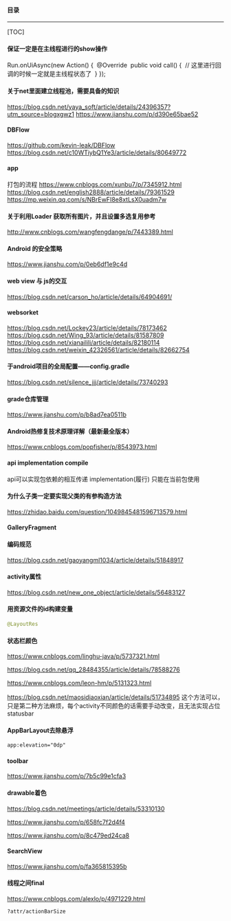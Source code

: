 #### 目录

----

[TOC]



#### 保证一定是在主线程进行的show操作

Run.onUiAsync(new Action() {
​    @Override
​    public void call() {
​        // 这里进行回调的时候一定就是主线程状态了
​    }
});

#### 关于net里面建立线程池，需要具备的知识

https://blog.csdn.net/yaya_soft/article/details/24396357?utm_source=blogxgwz1
https://www.jianshu.com/p/d390e65bae52

#### DBFlow

https://github.com/kevin-leak/DBFlow
https://blog.csdn.net/c10WTiybQ1Ye3/article/details/80649772

#### app

打包的流程
https://www.cnblogs.com/xunbu7/p/7345912.html
https://blog.csdn.net/english2888/article/details/79361529
https://mp.weixin.qq.com/s/NBrEwFI8e8xtLsX0uadm7w



#### 关于利用Loader 获取所有图片，并且设置多选复用参考

http://www.cnblogs.com/wangfengdange/p/7443389.html



#### Android 的安全策略

https://www.jianshu.com/p/0eb6df1e9c4d



#### web view 与 js的交互

https://blog.csdn.net/carson_ho/article/details/64904691/



#### websorket

https://blog.csdn.net/Lockey23/article/details/78173462
https://blog.csdn.net/Wing_93/article/details/81587809
https://blog.csdn.net/xianailili/article/details/82180114
https://blog.csdn.net/weixin_42326561/article/details/82662754



#### 于android项目的全局配置——config.gradle

https://blog.csdn.net/silence_jjj/article/details/73740293



#### grade仓库管理

https://www.jianshu.com/p/b8ad7ea0511b



#### Android热修复技术原理详解（最新最全版本）

https://www.cnblogs.com/popfisher/p/8543973.html



#### api implementation compile

api可以实现包依赖的相互传递
implementation(履行) 只能在当前包使用



#### 为什么子类一定要实现父类的有参构造方法

https://zhidao.baidu.com/question/1049845481596713579.html



#### GalleryFragment



#### 编码规范

https://blog.csdn.net/gaoyangml1034/article/details/51848917



#### activity属性

https://blog.csdn.net/new_one_object/article/details/56483127 



#### 用资源文件的id构建变量

```java
@LayoutRes
```



#### 状态栏颜色

https://www.cnblogs.com/linghu-java/p/5737321.html

https://blog.csdn.net/qq_28484355/article/details/78588276

https://www.cnblogs.com/leon-hm/p/5131323.html

https://blog.csdn.net/maosidiaoxian/article/details/51734895 这个方法可以，只是第二种方法麻烦，每个activity不同颜色的话需要手动改变，且无法实现占位statusbar



#### AppBarLayout去除悬浮

```xml
app:elevation="0dp"
```



#### toolbar

https://www.jianshu.com/p/7b5c99e1cfa3



#### drawable着色

https://blog.csdn.net/meetings/article/details/53310130

https://www.jianshu.com/p/658fc7f2d4f4

https://www.jianshu.com/p/8c479ed24ca8



#### SearchView 

https://www.jianshu.com/p/fa365815395b



#### 线程之间final

https://www.cnblogs.com/alexlo/p/4971229.html





```
?attr/actionBarSize
```